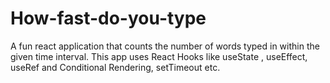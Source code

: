 # How-fast-do-you-type
A fun react application that counts the number of words typed in within the given time interval.
This app uses React Hooks like useState , useEffect, useRef and Conditional Rendering, setTimeout etc.
